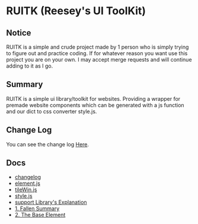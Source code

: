 # RUITK (Reesey's UI ToolKit)

## Notice
RUITK is a simple and crude project made by 1 person who is simply trying to figure out and practice coding. If for whatever reason you want use this project you are on your own. I may accept merge requests and will continue adding to it as I go.

## Summary
RUITK is a simple ui library/toolkit for websites. Providing a wrapper for premade website components which can be generated with a js function and our dict to css converter style.js.

## Change Log
You can see the change log [Here](doc/changelog.md).

## Docs
 - [changelog](doc/changelog.md)
 - [element.js](doc/element.js.md)
 - [tileWin.js](doc/tileWin.js.md)
 - [style.js](doc/support/style.js.md)
 - [support Library's Explanation](doc/support/support%20Library's%20Explanation.md)
 - [1. Fallen Summary](doc/fallen/1.%20Fallen%20Summary.md)
 - [2. The Base Element](doc/fallen/2.%20The%20Base%20Element.md)